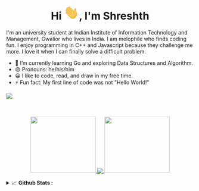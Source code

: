
<h1 align="center">  <a target="_blank">
  </a> Hi <img src="https://raw.githubusercontent.com/ABSphreak/ABSphreak/master/gifs/Hi.gif" width="40px" />, I'm Shreshth</h1>

I'm an university student at Indian Institute of Information Technology and Management, Gwalior who lives in India. I am melophile who finds coding fun. I enjoy programming in C++ and Javascript because they challenge me more. I love it when I can finally solve a difficult problem.

- 🌱 I’m currently learning Go and exploring Data Structures and Algorithm.
- 😄 Pronouns: he/his/him
- 😀 I like to code, read, and draw in my free time.
- ⚡ Fun fact: My first line of code was not "Hello World!"

![](https://komarev.com/ghpvc/?username=shreshthgoyal&color=red)

<br>

<p align="center">
  <a href="https://github.com/shreshthgoyal">
    <img height="150" width="175" src="https://github.com/PulkitSinghDev/PulkitSinghDev/blob/main/left.png">
      <img align="center" src="https://github-readme-streak-stats.herokuapp.com/?user=shreshthgoyal&theme=dark&hide_border=true"/>
    <img height="150" width="175" src="https://github.com/PulkitSinghDev/PulkitSinghDev/blob/main/right.png">
  </a>
</p>

<details close="">
<summary>
  <g-emoji class="g-emoji" alias="chart_with_upwards_trend" fallback-src="https://github.githubassets.com/images/icons/emoji/unicode/1f4c8.png">📈</g-emoji> 
  <strong>Github Stats : </strong>
</summary>
<br>
  
<p align="center">
<a href="https://github.com/shreshthgoyal">
  <img width="65%" src="https://github-readme-stats.vercel.app/api?username=shreshthgoyal&show_icons=true&theme=tokyonight" />
  <img width="31%" src="https://github-readme-stats.vercel.app/api/top-langs/?username=shreshthgoyal&count_private=true&theme=tokyonight" />
</a>
</p>
</details>

